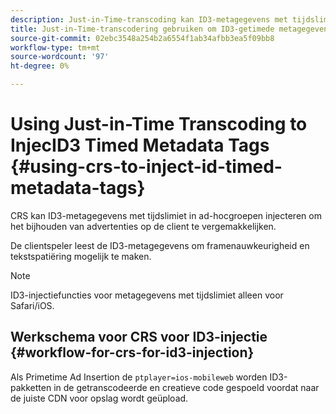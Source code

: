 ```yaml
---
description: Just-in-Time-transcoding kan ID3-metagegevens met tijdslimiet in ad-hocgroepen injecteren om het bijhouden van advertenties op de client te vergemakkelijken.
title: Just-in-Time-transcodering gebruiken om ID3-getimede metagegevenstags te injecteren
source-git-commit: 02ebc3548a254b2a6554f1ab34afbb3ea5f09bb8
workflow-type: tm+mt
source-wordcount: '97'
ht-degree: 0%

---
```


# Using Just-in-Time Transcoding to InjecID3 Timed Metadata Tags {#using-crs-to-inject-id-timed-metadata-tags}

CRS kan ID3-metagegevens met tijdslimiet in ad-hocgroepen injecteren om het bijhouden van advertenties op de client te vergemakkelijken.

De clientspeler leest de ID3-metagegevens om framenauwkeurigheid en tekstspatiëring mogelijk te maken.

>[!NOTE]
>
>ID3-injectiefuncties voor metagegevens met tijdslimiet alleen voor Safari/iOS.

## Werkschema voor CRS voor ID3-injectie {#workflow-for-crs-for-id3-injection}

Als Primetime Ad Insertion de `ptplayer=ios-mobileweb` worden ID3-pakketten in de getranscodeerde en creatieve code gespoeld voordat naar de juiste CDN voor opslag wordt geüpload.

